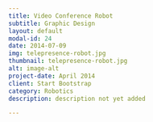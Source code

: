 ```yaml
---
title: Video Conference Robot
subtitle: Graphic Design
layout: default
modal-id: 24
date: 2014-07-09
img: telepresence-robot.jpg
thumbnail: telepresence-robot.jpg
alt: image-alt
project-date: April 2014
client: Start Bootstrap
category: Robotics
description: description not yet added

---
```


